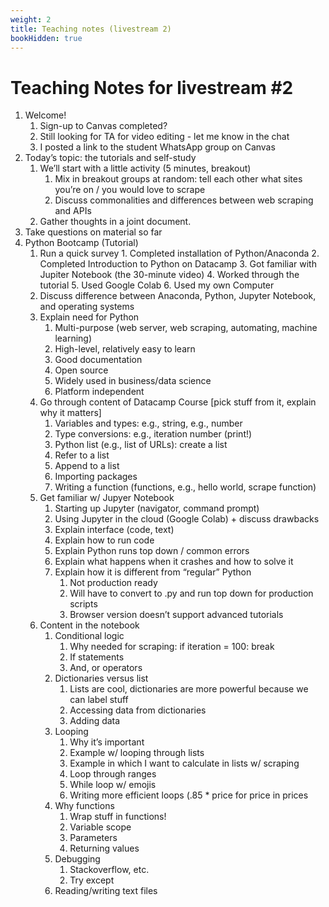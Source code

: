 ```yaml
---
weight: 2
title: Teaching notes (livestream 2)
bookHidden: true
---
```


# Teaching Notes for livestream #2

1. Welcome!
    1. Sign-up to Canvas completed?
    2. Still looking for TA for video editing - let me know in the chat
    3. I posted a link to the student WhatsApp group on Canvas
2. Today’s topic: the tutorials and self-study
    1. We’ll start with a little activity (5 minutes, breakout)
        1. Mix in breakout groups at random: tell each other what sites you’re on / you would love to scrape
        2. Discuss commonalities and differences between web scraping and APIs
    2. Gather thoughts in a joint document.
3. Take questions on material so far
4. Python Bootcamp (Tutorial)
    1. Run a quick survey
            1. Completed installation of Python/Anaconda
            2. Completed Introduction to Python on Datacamp
            3. Got familiar with Jupiter Notebook (the 30-minute video)
            4. Worked through the tutorial
            5. Used Google Colab
            6. Used my own Computer
    2. Discuss difference between Anaconda, Python, Jupyter Notebook, and operating systems
    3. Explain need for Python
        1. Multi-purpose (web server, web scraping, automating, machine learning)
        2. High-level, relatively easy to learn
        3. Good documentation
        4. Open source
        5. Widely used in business/data science
        6. Platform independent
    4. Go through content of Datacamp Course [pick stuff from it, explain why it matters]
        1. Variables and types: e.g., string, e.g., number
        2. Type conversions: e.g., iteration number (print!)
        3. Python list (e.g., list of URLs): create a list
        4. Refer to a list
        5. Append to a list
        6. Importing packages
        7. Writing a function (functions, e.g., hello world, scrape function)
    5. Get familiar w/ Jupyer Notebook
        1. Starting up Jupyter (navigator, command prompt)
        2. Using Jupyter in the cloud (Google Colab) + discuss drawbacks
        3. Explain interface (code, text)
        4. Explain how to run code
        5. Explain Python runs top down / common errors
        6. Explain what happens when it crashes and how to solve it
        7. Explain how it is different from “regular” Python
            1. Not production ready
            2. Will have to convert to .py and run top down for production scripts
            3. Browser version doesn’t support advanced tutorials
    6. Content in the notebook
        1. Conditional logic
            1. Why needed for scraping: if iteration = 100: break
            2. If statements
            3. And, or operators
        2. Dictionaries versus list
            1. Lists are cool, dictionaries are more powerful because we can label stuff
            2. Accessing data from dictionaries
            3. Adding data
        3. Looping
            1. Why it’s important
            2. Example w/ looping through lists
            3. Example in which I want to calculate in lists w/ scraping
            4. Loop through ranges
            5. While loop w/ emojis
            6. Writing more efficient loops (.85 * price for price in prices
        4. Why functions
            1. Wrap stuff in functions!
            2. Variable scope
            3. Parameters
            4. Returning values
        5. Debugging
            1. Stackoverflow, etc.
            2. Try except
        6. Reading/writing text files
